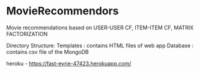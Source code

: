 # MovieRecommendors
Movie recommendations based on USER-USER CF, ITEM-ITEM CF, MATRIX FACTORIZATION

Directory Structure:
	Templates : contains HTML files of web app
	Database  : contains csv file of the MongoDB

heroku  - https://fast-eyrie-47423.herokuapp.com/
